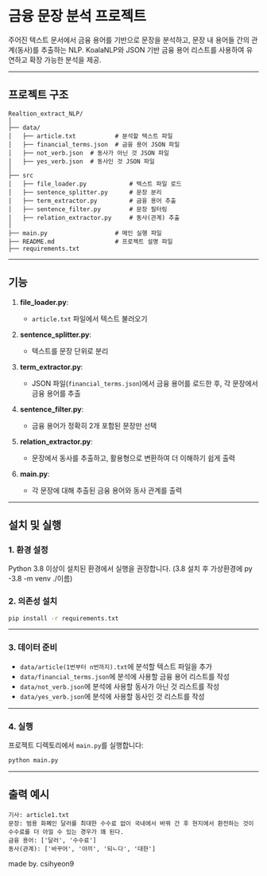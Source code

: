 # **금융 문장 분석 프로젝트**

주어진 텍스트 문서에서 금융 용어를 기반으로 문장을 분석하고, 문장 내 용어들 간의 관계(동사)를 추출하는 NLP. 
KoalaNLP와 JSON 기반 금융 용어 리스트를 사용하여 유연하고 확장 가능한 분석을 제공.

---

## **프로젝트 구조**

```
Realtion_extract_NLP/
│
├── data/
│   ├── article.txt           # 분석할 텍스트 파일
│   ├── financial_terms.json  # 금융 용어 JSON 파일
│   ├── not_verb.json  # 동사가 아닌 것 JSON 파일
│   ├── yes_verb.json  # 동사인 것 JSON 파일
│
├── src
│   ├── file_loader.py            # 텍스트 파일 로드
│   ├── sentence_splitter.py      # 문장 분리
│   ├── term_extractor.py         # 금융 용어 추출
│   ├── sentence_filter.py        # 문장 필터링
│   ├── relation_extractor.py     # 동사(관계) 추출
│
├── main.py                   # 메인 실행 파일
├── README.md                 # 프로젝트 설명 파일
├── requirements.txt
```

---

## **기능**

1. **file_loader.py**:
   - `article.txt` 파일에서 텍스트 불러오기

2. **sentence_splitter.py**:
   - 텍스트를 문장 단위로 분리

3. **term_extractor.py**:
   - JSON 파일(`financial_terms.json`)에서 금융 용어를 로드한 후, 각 문장에서 금융 용어를 추출

4. **sentence_filter.py**:
   - 금융 용어가 정확히 2개 포함된 문장만 선택

5. **relation_extractor.py**:
   - 문장에서 동사를 추출하고, 활용형으로 변환하여 더 이해하기 쉽게 출력

6. **main.py**:
   - 각 문장에 대해 추출된 금융 용어와 동사 관계를 출력

---

## **설치 및 실행**

### **1. 환경 설정**
Python 3.8 이상이 설치된 환경에서 실행을 권장합니다. (3.8 설치 후 가상환경에 py -3.8 -m venv ./이름)

### **2. 의존성 설치**
```bash
pip install -r requirements.txt
```

---

### **3. 데이터 준비**
- `data/article(1번부터 n번까지).txt`에 분석할 텍스트 파일을 추가
- `data/financial_terms.json`에 분석에 사용할 금융 용어 리스트를 작성
- `data/not_verb.json`에 분석에 사용할 동사가 아닌 것 리스트를 작성
- `data/yes_verb.json`에 분석에 사용할 동사인 것 리스트를 작성

---

### **4. 실행**
프로젝트 디렉토리에서 `main.py`를 실행합니다:
```bash
python main.py
```

---

## **출력 예시**
```plaintext
기사: article1.txt
문장: 범용 화폐인 달러를 최대한 수수료 없이 국내에서 바꿔 간 후 현지에서 환전하는 것이 수수료를 더 아낄 수 있는 경우가 꽤 된다.
금융 용어: ['달러', '수수료']
동사(관계): ['바꾸어', '아끼', '되ㄴ다', '대한']
```

made by. csihyeon9